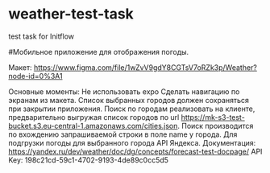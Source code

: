 # weather-test-task
test task for Initflow

#Мобильное приложение для отображения погоды.

Макет:
https://www.figma.com/file/1wZvV9gdY8CGTsV7oRZk3p/Weather?node-id=0%3A1

Основные моменты:
Не использовать expo
Сделать навигацию по экранам из макета.
Список выбранных городов должен сохраняться при закрытии приложения.
Поиск по городам реализовать на клиенте, предварительно выгружая список городов по url https://mk-s3-test-bucket.s3.eu-central-1.amazonaws.com/cities.json. Поиск производится по вхождению запрашиваемой строки в поле name у города.
Для подгрузки погоды для выбранного города API Яндекса. Документация: https://yandex.ru/dev/weather/doc/dg/concepts/forecast-test-docpage/
API Key: 198c21cd-59c1-4702-9193-4de89c0cc5d5
